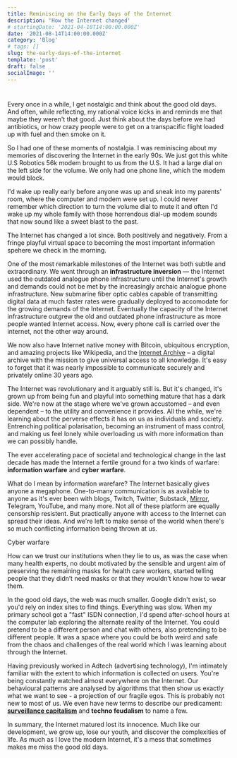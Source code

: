 ```yaml
---
title: Reminiscing on the Early Days of the Internet
description: 'How the Internet changed'
# startingDate: '2021-04-10T14:00:00.000Z'
date: '2021-08-14T14:00:00.000Z'
category: 'Blog'
# tags: []
slug: the-early-days-of-the-internet
template: 'post'
draft: false
socialImage: ''
---
```


#
Every once in a while, I get nostalgic and think about the good old days. And often, while reflecting, my rational voice kicks in and reminds me that maybe they weren't that good. Just think about the days before we had antibiotics, or how crazy people were to get on a transpacific flight loaded up with fuel and then smoke on it.

So I had one of these moments of nostalgia. I was reminiscing about my memories of discovering the Internet in the early 90s. We just got this white U.S Robotics 56k modem brought to us from the U.S. It had a large dial on the left side for the volume. We only had one phone line, which the modem would block. 

I'd wake up really early before anyone was up and sneak into my parents' room, where the computer and modem were set up. I could never remember which direction to turn the volume dial to mute it and often I'd wake up my whole family with those horrendous dial-up modem sounds that now sound like a sweet blast to the past.

The Internet has changed a lot since. Both positively and negatively. From a fringe playful virtual space to becoming the most important information spehere we check in the morning.

One of the most remarkable milestones of the Internet was both subtle and extraordinary. We went through an **infrastructure inversion** — the Internet used the outdated analogue phone infrastructure until the Internet's growth and demands could not be met by the increasingly archaic analogue phone infrastructure. New submarine fiber optic cables capable of transmitting digital data at much faster rates were gradually deployed to accomodate for the growing demands of the Internet. Eventually the capacity of the Internet infrastructure outgrew the old and outdated phone infrastructure as more people wanted Internet access. Now, every phone call is carried over the internet, not the other way around.

We now also have Internet native money with Bitcoin, ubiquitous encryption, and amazing projects like Wikipedia, and the [Internet Archive](https://en.wikipedia.org/wiki/Internet_Archive) – a digital archive with the mission to give universal access to all knowledge. It's easy to forget that it was nearly impossible to communicate securely and privately online 30 years ago.

The Internet was revolutionary and it arguably still is. But it's changed, it's grown up from being fun and playful into something mature that has a dark side. We're now at the stage where we've grown accustomed – and even dependent – to the utility and convenience it provides. All the while, we're learning about the perverse effects it has on us as individuals and society. Entrenching political polarisation, becoming an instrument of mass control, and making us feel lonely while overloading us with more information than we can possibly handle.

<!-- Remember the 2016 Pokémon Go craze:

> "Pokémon Go is a virtual reality game for mobile phones. It uses GPS to locate, capture, train, and battle virtual creatures, called Pokémon, which appear as if they are in the player's real-world location. The game is free-to-play; it uses a freemium business model combined with local advertising and supports in-app purchases for additional in-game items. It was one of the most used and profitable mobile apps in 2016, having been downloaded more than 500 million times worldwide by the end of the year. The game had over a billion global downloads by early 2019, and grossed more than $6 billion in revenue as of 2020." ~ Paraphrased from Wikipedia

Pokemon Go is a cautionary tale. A fun new technology that quickly becomes questionable. Pokemon Go had over a billion downloads – that's about every 8th person in the world who left their home on an adventure to capture virtual characters. If that's not some kind of collective mania – I'm not sure what is. But maybe it's all innocent, fun, and playful? -->

The ever accelerating pace of societal and technological change in the last decade has made the Internet a fertile ground for a two kinds of warfare: **information warfare** and **cyber warfare**.

What do I mean by information warefare? The Internet basically gives anyone a megaphone. One-to-many communication is as available to anyone as it's ever been with blogs, Twitch, Twitter, Substack, [Mirror](https://mirror.xyz/), Telegram, YouTube, and many more. Not all of these platform are equally censorship resistent. But practically anyone with access to the Internet can spread their ideas. And we're left to make sense of the world when there's so much conflicting information being thrown at us.

Cyber warfare

How can we trust our institutions when they lie to us, as was the case when many health experts, no doubt motivated by the sensible and urgent aim of preserving the remaining masks for health care workers, started telling people that they didn’t need masks or that they wouldn’t know how to wear them.

In the good old days, the web was much smaller. Google didn't exist, so you'd rely on index sites to find things. Everything was slow. When my primary school got a "fast" ISDN connection, I'd spend after-school hours at the computer lab exploring the alternate reality of the Internet. You could pretend to be a different person and chat with others, also pretending to be different people. It was a space where you could be both weird and safe from the chaos and challenges of the real world which I was learning about through the Internet.

Having previously worked in Adtech (advertising technology), I'm intimately familiar with the extent to which information is collected on users. You're being constantly watched almost everywhere on the Internet. Our behavioural patterns are analysed by algorithms that then show us exactly what we want to see - a projection of our fragile egos. This is probably not new to most of us. We even have new terms to describe our predicament: [**surveillance capitalism**](https://en.wikipedia.org/wiki/Surveillance_capitalism) and **techno feudalism** to name a few. 


In summary, the Internet matured lost its innocence. Much like our development, we grow up, lose our youth, and discover the complexities of life. As much as I love the modern Internet, it's a mess that sometimes makes me miss the good old days. 


